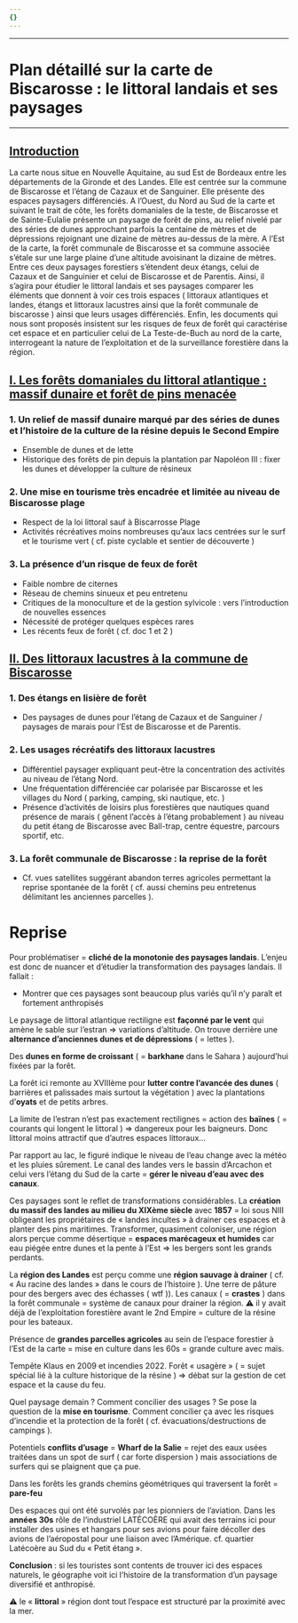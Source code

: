 ```yaml
---
{}
---
```

***
# Plan détaillé sur la carte de Biscarosse : le littoral landais et ses paysages 
***
## <u>Introduction</u> 

La carte nous situe en Nouvelle Aquitaine, au sud Est de Bordeaux entre les départements de la Gironde et des Landes. Elle est centrée sur la commune de Biscarosse et l’étang de Cazaux et de Sanguiner. Elle présente des espaces paysagers différenciés. A l’Ouest, du Nord au Sud de la carte et suivant le trait de côte, les forêts domaniales de la teste, de Biscarosse et de Sainte-Eulalie présente un paysage de forêt de pins,  au relief nivelé par des séries de dunes approchant parfois la centaine de mètres et de dépressions rejoignant une dizaine de mètres au-dessus de la mère. A l’Est de la carte, la forêt communale de Biscarosse et sa commune associée s’étale sur une large plaine d’une altitude avoisinant la dizaine de mètres. Entre ces deux paysages forestiers s’étendent deux étangs, celui de Cazaux et de Sanguinier et celui de Biscarosse et de Parentis. Ainsi, il s’agira pour étudier le littoral landais et ses paysages comparer les éléments que donnent à voir ces trois espaces ( littoraux atlantiques et landes, étangs et littoraux lacustres ainsi que la forêt communale de biscarosse ) ainsi que leurs usages différenciés. Enfin, les documents qui nous sont proposés insistent sur les risques de feux de forêt qui caractérise cet espace et en particulier celui de La Teste-de-Buch au nord de la carte, interrogeant la nature de l’exploitation et de la surveillance forestière dans la région. 

## <u>I. Les forêts domaniales du littoral atlantique : massif dunaire et forêt de pins menacée</u> 

### 1. Un relief de massif dunaire marqué par des séries de dunes et l’histoire de la culture de la résine depuis le Second Empire 

- Ensemble de dunes et de lette 
- Historique des forêts de pin depuis la plantation par Napoléon III : fixer les dunes et développer la culture de résineux

### 2. Une mise en tourisme très encadrée et limitée au niveau de Biscarosse plage 

- Respect de la loi littoral sauf à Biscarrosse Plage 
- Activités récréatives moins nombreuses qu’aux lacs centrées sur le surf et le tourisme vert ( cf. piste cyclable et sentier de découverte )

### 3. La présence d’un risque de feux de forêt 

- Faible nombre de citernes 
- Réseau de chemins sinueux et peu entretenu 
- Critiques de la monoculture et de la gestion sylvicole : vers l’introduction de nouvelles essences 
- Nécessité de protéger quelques espèces rares 
- Les récents feux de forêt ( cf. doc 1 et 2 ) 


## <u>II. Des littoraux lacustres à la commune de Biscarosse</u> 

### 1. Des étangs en lisière de forêt 

- Des paysages de dunes pour l’étang de Cazaux et de Sanguiner / paysages de marais pour l’Est de Biscarosse et de Parentis. 

### 2. Les usages récréatifs des littoraux lacustres 

- Différentiel paysager expliquant peut-être la concentration des activités au niveau de l’étang Nord. 
- Une fréquentation différenciée car polarisée par Biscarosse et les villages du Nord ( parking, camping, ski nautique, etc. )
- Présence d’activités de loisirs plus forestières que nautiques quand présence de marais ( gênent l’accès à l’étang probablement ) au niveau du petit étang de Biscarosse avec Ball-trap, centre équestre, parcours sportif, etc. 

### 3. La forêt communale de Biscarosse : la reprise de la forêt

- Cf. vues satellites suggérant abandon terres agricoles permettant la reprise spontanée de la forêt ( cf. aussi chemins peu entretenus délimitant les anciennes parcelles ). 
# Reprise 

Pour problématiser = **cliché de la monotonie des paysages landais**. L’enjeu est donc de nuancer et d’étudier la transformation des paysages landais. Il fallait : 
- Montrer que ces paysages sont beaucoup plus variés qu’il n’y paraît et fortement anthropisés 

Le paysage de littoral atlantique rectiligne est **façonné par le vent** qui amène le sable sur l’estran ⇒ variations d’altitude. On trouve derrière une **alternance d’anciennes dunes et de dépressions** ( = lettes ). 

Des **dunes en forme de croissant** ( = **barkhane** dans le Sahara ) aujourd’hui fixées par la forêt. 

La forêt ici remonte au XVIIIème pour **lutter contre l’avancée des dunes** ( barrières et palissades mais surtout la végétation ) avec la plantations d’**oyats** et de petits arbres. 

La limite de l’estran n’est pas exactement rectilignes = action des **baïnes** ( = courants qui longent le littoral ) ⇒ dangereux pour les baigneurs. Donc littoral moins attractif que d’autres espaces littoraux… 

Par rapport au lac, le figuré indique le niveau de l’eau change avec la météo et les pluies sûrement. Le canal des landes vers le bassin d’Arcachon et celui vers l’étang du Sud de la carte = **gérer le niveau d’eau avec des canaux**. 

Ces paysages sont le reflet de transformations considérables. La **création du massif des landes au milieu du XIXème siècle** avec **1857** = loi sous NIII obligeant les propriétaires de « landes incultes » à drainer ces espaces et à planter des pins maritimes. Transformer, quasiment coloniser, une région alors perçue comme désertique = **espaces marécageux et humides** car eau piégée entre dunes et la pente à l’Est ⇒ les bergers sont les grands perdants. 

La **région des Landes** est perçu comme une **région sauvage à drainer** ( cf. « Au racine des landes » dans le cours de l’histoire ). Une terre de pâture pour des bergers avec des échasses ( wtf )). Les canaux ( = **crastes** ) dans la forêt communale = système de canaux pour drainer la région. ⚠ il y avait déjà de l’exploitation forestière avant le 2nd Empire = culture de la résine pour les bateaux. 

Présence de **grandes parcelles agricoles** au sein de l’espace forestier à l’Est de la carte = mise en culture dans les 60s = grande culture avec maïs. 

Tempête Klaus en 2009 et incendies 2022. Forêt « usagère » ( = sujet spécial lié à la culture historique de la résine ) ⇒ débat sur la gestion de cet espace et la cause du feu. 

Quel paysage demain ? Comment concilier des usages ? Se pose la question de la **mise en tourisme**. Comment concilier ça avec les risques d’incendie et la protection de la forêt ( cf. évacuations/destructions de campings ). 

Potentiels **conflits d’usage** = **Wharf de la Salie** = rejet des eaux usées traitées dans un spot de surf ( car forte dispersion ) mais associations de surfers qui se plaignent que ça pue. 

Dans les forêts les grands chemins géométriques qui traversent la forêt = **pare-feu**  

Des espaces qui ont été survolés par les pionniers de l’aviation. Dans les **années 30s** rôle de l’industriel LATÉCOÈRE qui avait des terrains ici pour installer des usines et hangars pour ses avions pour faire décoller des avions de l’aéropostal pour une liaison avec l’Amérique. cf. quartier Latécoère au Sud du « Petit étang ». 

**Conclusion** : si les touristes sont contents de trouver ici des espaces naturels, le géographe voit ici l’histoire de la transformation d’un paysage diversifié et anthropisé. 

⚠ le « **littoral** » région dont tout l’espace est structuré par la proximité avec la mer. 


